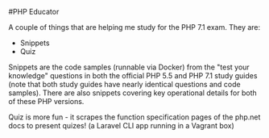 #PHP Educator

A couple of things that are helping me study for the PHP 7.1 exam.
They are:

* Snippets
* Quiz

Snippets are the code samples (runnable via Docker) from the "test your knowledge"
questions in both the official PHP 5.5 and
PHP 7.1 study guides (note that both study guides have nearly identical questions and code samples).
There are also snippets covering key operational details for
both of these PHP versions.

Quiz is more fun - it scrapes the function specification pages of the php.net
docs to present quizes! (a Laravel CLI app running in a Vagrant box)